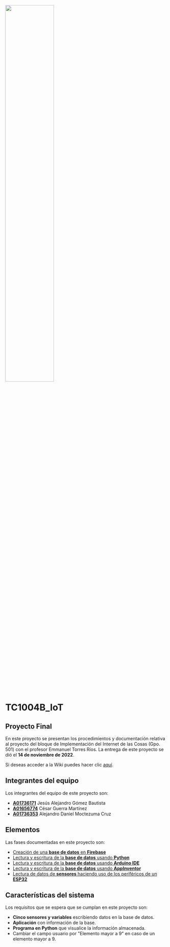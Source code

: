[<img src="https://javier.rodriguez.org.mx/itesm/2014/tecnologico-de-monterrey-blue.png" width=55% height=55%>](https://tec.mx/es)

# TC1004B_IoT

## Proyecto Final

En este proyecto se presentan los procedimientos y documentación relativa al proyecto del bloque de Implementación del Internet de las Cosas (Gpo. 501) con el profesor Emmanuel Torres Ríos. La entrega de este proyecto se dió el **14 de noviembre de 2022**.

Si deseas acceder a la Wiki puedes hacer clic [aquí](https://github.com/A01736353/RetoFirebase/wiki).

## Integrantes del equipo

Los integrantes del equipo de este proyecto son:

- [**A01736171**](mailto:a01736171@tec.mx) Jesús Alejandro Gómez Bautista
- [**A01656774**](mailto:a01656774@tec.mx) César Guerra Martínez
- [**A01736353**](mailto:a01736353@tec.mx) Alejandro Daniel Moctezuma Cruz

## Elementos

Las fases documentadas en este proyecto son:

- [Creación de una **base de datos** en **Firebase**](https://github.com/A01736353/RetoFirebase/blob/main/1-BaseDatos.md)
- [Lectura y escritura de la **base de datos** usando **Python**](https://github.com/A01736353/RetoFirebase/blob/main/2-Python.md)
- [Lectura y escritura de la **base de datos** usando **Arduino IDE**](https://github.com/A01736353/RetoFirebase/blob/main/3-ArduinoIDE.md)
- [Lectura y escritura de la **base de datos** usando **AppInventor**](https://github.com/A01736353/RetoFirebase/blob/main/4-AppInventor.md)
- [Lectura de datos de **sensores** haciendo uso de los periféricos de un **ESP32**](https://github.com/A01736353/RetoFirebase/blob/main/5-SensoresESP32.md)


## Características del sistema

Los requisitos que se espera que se cumplan en este proyecto son:

- **Cinco sensores y variables** escribiendo datos en la base de datos.
- **Aplicación** con información de la base.
- **Programa en Python** que visualice la información almacenada.
- Cambiar el campo usuario por "Elemento mayor a 9" en caso de un elemento mayor a 9.
